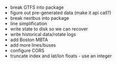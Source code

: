 * break GTFS into package
* figure out pre-generated data (make it api call?)
* break nextbus into package
* line simplification
* write state to disk so we can recover
* write historical data/rotate logs
* add Boston MBTA
* add more lines/buses
* configure CORS
* truncate index and lat/lon floats - use an integer
